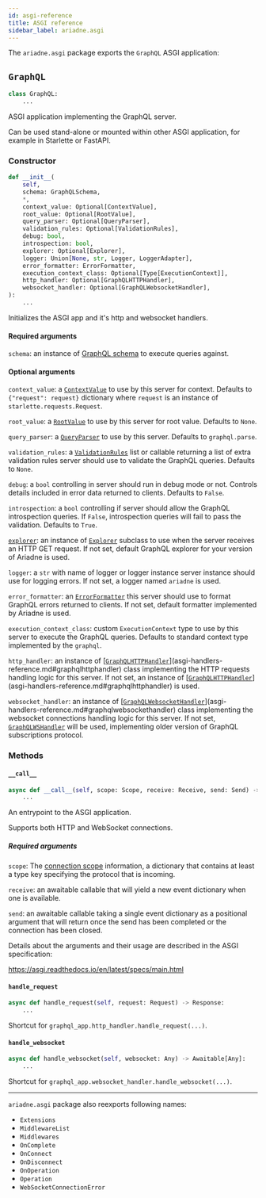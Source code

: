 ```yaml
---
id: asgi-reference
title: ASGI reference
sidebar_label: ariadne.asgi
---
```


The `ariadne.asgi` package exports the `GraphQL` ASGI application:


## `GraphQL`

```python
class GraphQL:
    ...
```

ASGI application implementing the GraphQL server.

Can be used stand-alone or mounted within other ASGI application, for
example in Starlette or FastAPI.


### Constructor

```python
def __init__(
    self,
    schema: GraphQLSchema,
    *,
    context_value: Optional[ContextValue],
    root_value: Optional[RootValue],
    query_parser: Optional[QueryParser],
    validation_rules: Optional[ValidationRules],
    debug: bool,
    introspection: bool,
    explorer: Optional[Explorer],
    logger: Union[None, str, Logger, LoggerAdapter],
    error_formatter: ErrorFormatter,
    execution_context_class: Optional[Type[ExecutionContext]],
    http_handler: Optional[GraphQLHTTPHandler],
    websocket_handler: Optional[GraphQLWebsocketHandler],
):
    ...
```

Initializes the ASGI app and it's http and websocket handlers.


#### Required arguments

`schema`: an instance of [GraphQL schema](https://graphql-core-3.readthedocs.io/en/latest/modules/type.html#graphql.type.[GraphQLSchema](https://graphql-core-3.readthedocs.io/en/latest/modules/type.html#graphql.type.GraphQLSchema)) to execute queries against.


#### Optional arguments

`context_value`: a [`ContextValue`](types-reference.md#contextvalue) to use by this server for context.
Defaults to `{"request": request}` dictionary where `request` is
an instance of `starlette.requests.Request`.

`root_value`: a [`RootValue`](types-reference.md#rootvalue) to use by this server for root value.
Defaults to `None`.

`query_parser`: a [`QueryParser`](types-reference.md#queryparser) to use by this server. Defaults to
`graphql.parse`.

`validation_rules`: a [`ValidationRules`](types-reference.md#validationrules) list or callable returning a
list of extra validation rules server should use to validate the
GraphQL queries. Defaults to `None`.

`debug`: a `bool` controlling in server should run in debug mode or
not. Controls details included in error data returned to clients.
Defaults to `False`.

`introspection`: a `bool` controlling if server should allow the
GraphQL introspection queries. If `False`, introspection queries will
fail to pass the validation. Defaults to `True`.

[`explorer`](explorers.md): an instance of [`Explorer`](explorers.md) subclass to use when the server
receives an HTTP GET request. If not set, default GraphQL explorer
for your version of Ariadne is used.

`logger`: a `str` with name of logger or logger instance server
instance should use for logging errors. If not set, a logger named
`ariadne` is used.

`error_formatter`: an [`ErrorFormatter`](types-reference.md#errorformatter) this server should use to format
GraphQL errors returned to clients. If not set, default formatter
implemented by Ariadne is used.

`execution_context_class`: custom `ExecutionContext` type to use by
this server to execute the GraphQL queries. Defaults to standard
context type implemented by the `graphql`.

`http_handler`: an instance of [[`GraphQLHTTPHandler`](asgi-handlers-reference.md#GraphQLHTTPHandler)](asgi-handlers-reference.md#graphqlhttphandler) class implementing
the HTTP requests handling logic for this server. If not set,
an instance of [[`GraphQLHTTPHandler`](asgi-handlers-reference.md#GraphQLHTTPHandler)](asgi-handlers-reference.md#graphqlhttphandler) is used.

`websocket_handler`: an instance of [[`GraphQLWebsocketHandler`](asgi-handlers-reference.md#graphqlwebsockethandler)](asgi-handlers-reference.md#graphqlwebsockethandler) class
implementing the websocket connections handling logic for this server.
If not set, [`GraphQLWSHandler`](asgi-handlers-reference.md#graphqlwshandler) will be used, implementing older
version of GraphQL subscriptions protocol.


### Methods

#### `__call__`

```python
async def __call__(self, scope: Scope, receive: Receive, send: Send) -> None:
    ...
```

An entrypoint to the ASGI application.

Supports both HTTP and WebSocket connections.


##### Required arguments

`scope`: The [connection scope](https://asgi.readthedocs.io/en/latest/specs/main.html#connection-scope) information, a dictionary that contains
at least a type key specifying the protocol that is incoming.

`receive`: an awaitable callable that will yield a new event dictionary
when one is available.

`send`: an awaitable callable taking a single event dictionary as a
positional argument that will return once the send has been completed
or the connection has been closed.

Details about the arguments and their usage are described in the
ASGI specification:

https://asgi.readthedocs.io/en/latest/specs/main.html


#### `handle_request`

```python
async def handle_request(self, request: Request) -> Response:
    ...
```

Shortcut for `graphql_app.http_handler.handle_request(...)`.


#### `handle_websocket`

```python
async def handle_websocket(self, websocket: Any) -> Awaitable[Any]:
    ...
```

Shortcut for `graphql_app.websocket_handler.handle_websocket(...)`.


- - - - -


`ariadne.asgi` package also reexports following names:

- `Extensions`
- `MiddlewareList`
- `Middlewares`
- `OnComplete`
- `OnConnect`
- `OnDisconnect`
- `OnOperation`
- `Operation`
- `WebSocketConnectionError`